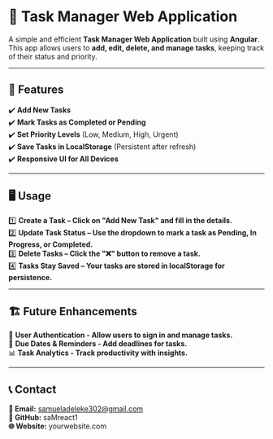 # 📝 Task Manager Web Application

A simple and efficient **Task Manager Web Application** built using **Angular**. This app allows users to **add, edit, delete, and manage tasks**, keeping track of their status and priority.

---

## 🚀 Features

✔️ **Add New Tasks**  
✔️ **Mark Tasks as Completed or Pending**  
✔️ **Set Priority Levels** (Low, Medium, High, Urgent)  
✔️ **Save Tasks in LocalStorage** (Persistent after refresh)  
✔️ **Responsive UI for All Devices**  

---

## 🖥️ Usage
1️⃣ **Create a Task – Click on "Add New Task" and fill in the details.**  
2️⃣ **Update Task Status – Use the dropdown to mark a task as Pending, In Progress, or Completed.**  
3️⃣ **Delete Tasks – Click the "❌" button to remove a task.**  
4️⃣ **Tasks Stay Saved – Your tasks are stored in localStorage for persistence.**

---

## 🏗️ Future Enhancements
🚀 **User Authentication - Allow users to sign in and manage tasks.**  
📅 **Due Dates & Reminders - Add deadlines for tasks.**  
📊 **Task Analytics - Track productivity with insights.**  

---

## 📞 Contact
**📧 Email:** samueladeleke302@gmail.com  
**🐙 GitHub:** saMreact1  
**🌐 Website:** yourwebsite.com  
